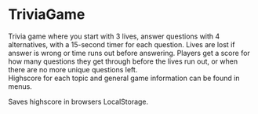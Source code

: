 # TriviaGame
Trivia game where you start with 3 lives, answer questions with 4 alternatives, with a 15-second timer for each question.
Lives are lost if answer is wrong or time runs out before answering.
Players get a score for how many questions they get through before the lives run out, or when there are no more unique questions left.  
Highscore for each topic and general game information can be found in menus.

Saves highscore in browsers LocalStorage.  


